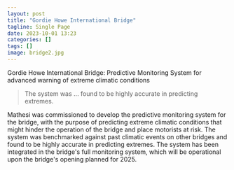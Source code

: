 ```yaml
---
layout: post
title: "Gordie Howe International Bridge"
tagline: Single Page
date: 2023-10-01 13:23
categories: []
tags: []
image: bridge2.jpg
---
```


Gordie Howe International Bridge:
Predictive Monitoring System for advanced warning of extreme climatic conditions


<blockquote cite="http://gleesik.ro">
  The system was ... found to be highly accurate in predicting extremes.
  <!-- Simplicity is the <br> ultimate <strong>Sophistication</strong>
  <small>Leonardo da Vinci</small> -->
</blockquote>

Mathesi was commissioned to develop the predictive monitoring system for the bridge, with the purpose of predicting extreme climatic conditions that might hinder the operation of the bridge and place motorists at risk. The system was benchmarked against past climatic events on other bridges and found to be highly accurate in predicting extremes. The system has been integrated in the bridge's full monitoring system, which will be operational upon the bridge's opening planned for 2025.